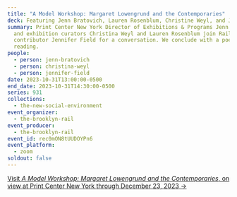 ```yaml
---
title: "A Model Workshop: Margaret Lowengrund and the Contemporaries"
deck: Featuring Jenn Bratovich, Lauren Rosenblum, Christine Weyl, and Jennifer Field
summary: Print Center New York Director of Exhibitions & Programs Jenn Bratovich
  and exhibition curators Christina Weyl and Lauren Rosenblum join Rail
  contributor Jennifer Field for a conversation. We conclude with a poetry
  reading.
people:
  - person: jenn-bratovich
  - person: christina-weyl
  - person: jennifer-field
date: 2023-10-31T13:00:00-0500
end_date: 2023-10-31T14:30:00-0500
series: 931
collections:
  - the-new-social-environment
event_organizer:
  - the-brooklyn-rail
event_producer:
  - the-brooklyn-rail
event_id: rec0mON8tUUDOYPn6
event_platform:
  - zoom
soldout: false
---
```

[V﻿isit *A Model Workshop: Margaret Lowengrund and the Contemporaries*, on view at Print Center New York through December 23, 2023 →](https://www.printcenternewyork.org/a-model-workshop)